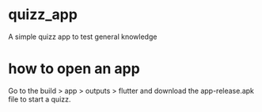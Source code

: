 # quizz_app

A simple quizz app to test general knowledge

# how to open an app

Go to the build > app > outputs > flutter 
and download the app-release.apk file to start a quizz.
